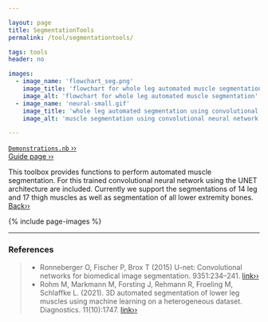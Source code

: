 ```yaml
---

layout: page
title: SegmentationTools
permalink: /tool/segmentationtools/

tags: tools
header: no

images:
  - image_name: 'flowchart_seg.png'
    image_title: 'flowchart for whole leg automated muscle segmentation using convolutional neural network with the UNET architecture.'
    image_alt: 'flowchart for whole leg automated muscle segmentation'
  - image_name: 'neural-small.gif'
    image_title: 'whole leg automated segmentation using convolutional neural network with the UNET architecture.'
    image_alt: 'muscle segmentation using convolutional neural network'

---
```


[`Demonstrations.nb` ››](/doc/demo/) <br>
[Guide page ››](/assets/htmldoc/html/guide/{{page.title}})

This toolbox provides functions to perform automated muscle segmentation.
For this trained convolutional neural network using the UNET architecture are included.
Currently we support the segmentations of 14 leg and 17 thigh muscles as well as
segmentation of all lower extremity bones. [Back››](/tool/)

{% include page-images %}

--------------------------------------------------------------------------

### References

> - Ronneberger O, Fischer P, Brox T (2015) U-net: Convolutional networks for biomedical image segmentation. 9351:234–241.
[link››](https://arxiv.org/abs/1505.04597)
> - Rohm M, Markmann M, Forsting J, Rehmann R, Froeling M, Schlaffke L. (2021). 3D automated segmentation of
lower leg muscles using machine learning on a heterogeneous dataset. Diagnostics. 11(10):1747. [link››](https://doi.org/10.3390/diagnostics11101747)
